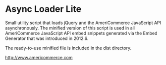 # Async Loader Lite #

Small utility script that loads jQuery and the AmeriCommerce JavaScript API asynchronously. The minified version of this script is used in all AmeriCommerce JavaScript API embed snippets generated via the Embed Generator that was introduced in 2012.6.

The ready-to-use minified file is included in the dist directory.

http://www.americommerce.com